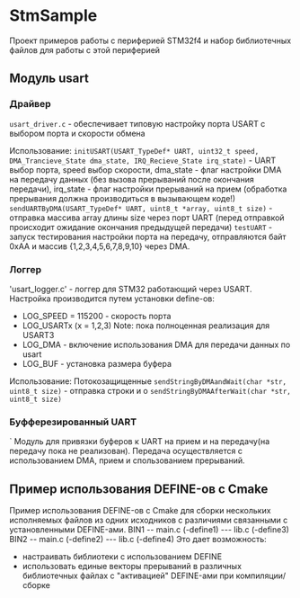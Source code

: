 # StmSample
Проект примеров работы с периферией STM32f4 и набор библиотечных файлов для работы с этой периферией

## Модуль usart

### Драйвер
`usart_driver.c` - обеспечивает типовую настройку порта USART с выбором порта и скорости обмена

Использование:
`initUSART(USART_TypeDef* UART, uint32_t speed, DMA_Trancieve_State dma_state, IRQ_Recieve_State irq_state)` - UART выбор порта, speed выбор скорости, dma_state - флаг настройки DMA на передачу данных (без вызова прерываний после окончания передачи), irq_state - флаг настройки прерываний на прием (обработка прерывания должна производиться в вызывающем коде!)
`sendUARTByDMA(USART_TypeDef* UART, uint8_t *array, uint8_t size)` - отправка массива array длины size через порт UART (перед отправкой происходит ожидание окончания предыдущей передачи)
`testUART` - запуск тестирования настройки порта на передачу, отправляются байт 0xAA и массив {1,2,3,4,5,6,7,8,9,10} через DMA.

### Логгер
'usart_logger.c' - логгер для STM32 работающий через USART. Настройка производится путем установки define-ов:
* LOG_SPEED = 115200 - скорость порта
* LOG_USARTx (x = 1,2,3)
        Note: пока полноценная реализация для USART3
* LOG_DMA - включение использования DMA для передачи данных по usart
* LOG_BUF - установка размера буфера

Использование:
Потокозащищенные
`sendStringByDMAandWait(char *str, uint8_t size)` - отправка строки и о
`sendStringByDMAAfterWait(char *str, uint8_t size)`

### Буфферезированный UART
`
Модуль для привязки буферов к UART на прием и на передачу(на передачу пока не реализован).
Передача осуществляется с использованием DMA, прием и спользованием прерываний.

 ## Пример использования DEFINE-ов с Cmake
 Пример использования DEFINE-ов с Cmake для сборки нескольких исполняемых файлов из одних исходников с различиями связанными  с установленными DEFINE-ами.
 BIN1 -- main.c (-define1) --- lib.c (-define3)
 BIN2 -- main.c (-define2) --- lib.c (-define4)
 Это дает возможность:
 - настраивать библиотеки с использованием DEFINE
 - использовать единые векторы прерываний в различных библиотечных файлах с "активацией" DEFINE-ами при компиляции/сборке
 
 
 
 
 
 
 
